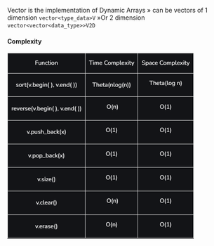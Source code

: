 Vector is the implementation of Dynamic Arrays 
» can be vectors of 1 dimension 
`vector<type_data>V`
»Or 2 dimension
`vector<vector<data_type>>V2D`

#### Complexity 
![images](../../images/vectorComplexity.png)